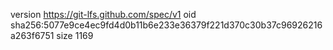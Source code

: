 version https://git-lfs.github.com/spec/v1
oid sha256:5077e9ce4ec9fd4d0b11b6e233e36379f221d370c30b37c96926216a263f6751
size 1169
